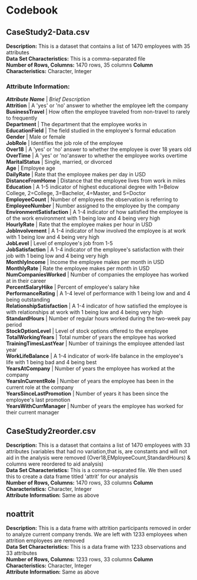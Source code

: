 # Codebook
## CaseStudy2-Data.csv
**Description:** This is a dataset that contains a list of 1470 employees with 35 attributes  
**Data Set Characteristics:** This is a comma-separated file  
**Number of Rows, Columns:** 1470 rows, 35 columns
**Column Characteristics:** Character, Integer  
### Attribute Information:
***Attribute Name*** | *Brief Description*  
**Attrition** | A 'yes' or 'no' answer to whether the employee left the company  
**BusinessTravel** | How often the employee traveled from non-travel to rarely to frequently  
**Department** | The department that the employee works in  
**EducationField** | The field studied in the employee's formal education  
**Gender** | Male or female  
**JobRole** | Identifies the job role of the employee  
**Over18** | A 'yes' or 'no' answer to whether the employee is over 18 years old  
**OverTime** | A 'yes' or 'no'answer to whether the employee works overtime  
**MaritalStatus** | Single, married, or divorced  
**Age** | Employee age  
**DailyRate** | Rate that the employee makes per day in USD  
**DistanceFromHome** | Distance that the employee lives from work in miles  
**Education** | A 1-5 indicator of highest educational degree with 1=Below College, 2=College, 3=Bachelor, 4=Master, and 5=Doctor  
**EmployeeCount** | Number of employees the observation is referring to  
**EmployeeNumber** | Number assigned to the employee by the company  
**EnvironmentSatisfaction** | A 1-4 indicator of how satisfied the employee is of the work environment with 1 being low and 4 being very high  
**HourlyRate** | Rate that the employee makes per hour in USD  
**JobInvolvement** | A 1-4 indicator of how involved the employee is at work with 1 being low and 4 being very high  
**JobLevel** | Level of employee's job from 1-5  
**JobSatisfaction** | A 1-4 indicator of the employee's satisfaction with their job with 1 being low and 4 being very high  
**MonthlyIncome** | Income the employee makes per month in USD  
**MonthlyRate** | Rate the employee makes per month in USD  
**NumCompaniesWorked** | Number of companies the employee has worked at in their career  
**PercentSalaryHike** | Percent of employee's salary hike  
**PerformanceRating** | A 1-4 level of performance with 1 being low and and 4 being outstanding  
**RelationshipSatisfaction** | A 1-4 indicator of how satisfied the employee is with relationships at work with 1 being low and 4 being very high  
**StandardHours** | Number of regular hours worked during the two-week pay period  
**StockOptionLevel** | Level of stock options offered to the employee  
**TotalWorkingYears** | Total number of years the employee has worked  
**TrainingTimesLastYear** | Number of trainings the employee attended last year  
**WorkLifeBalance** | A 1-4 indicator of work-life balance in the employee's life with 1 being bad and 4 being best  
**YearsAtCompany** | Number of years the employee has worked at the company  
**YearsInCurrentRole** | Number of years the employee has been in the current role at the company  
**YearsSinceLastPromotion** | Number of years it has been since the employee's last promotion  
**YearsWithCurrManager** | Number of years the employee has worked for their current manager  

## CaseStudy2reorder.csv
**Description:** This is a dataset that contains a list of 1470 employees with 33 attributes (variables that had no variation,that is, are constants and will not aid in the analysis were removed (Over18,EMployeeCount,StandardHours) & columns were reordered to aid analysis)  
**Data Set Characteristics:** This is a comma-separated file.  We then used this to create a data frame titled 'attrit' for our analysis  
**Number of Rows, Columns:** 1470 rows, 33 columns
**Column Characteristics:** Character, Integer  
**Attribute Information:** Same as above

## noattrit
**Description:** This is a data frame with attrition participants removed in order to analyze current company trends.  We are left with 1233 employees when attrition employees are removed  
**Data Set Characteristics:** This is a data frame with 1233 observations and 33 attributes  
**Number of Rows, Columns:** 1233 rows, 33 columns
**Column Characteristics:** Character, Integer  
**Attribute Information:** Same as above  
